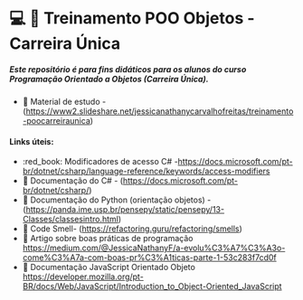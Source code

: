 #  :computer: :blue_book: Treinamento POO Objetos - Carreira Única

##### Este repositório é para fins didáticos para os alunos do curso Programação Orientado a Objetos (Carreira Única).

* :orange_book: Material de estudo - (https://www2.slideshare.net/jessicanathanycarvalhofreitas/treinamento-poocarreiraunica)  

#### Links úteis: 
* :red_book: Modificadores de acesso C# -https://docs.microsoft.com/pt-br/dotnet/csharp/language-reference/keywords/access-modifiers
* :green_book: Documentação do C# - (https://docs.microsoft.com/pt-br/dotnet/csharp/)  
* :orange_book: Documentação do Python (orientação objetos) - (https://panda.ime.usp.br/pensepy/static/pensepy/13-Classes/classesintro.html)  
* :green_book: Code Smell- (https://refactoring.guru/refactoring/smells)  
* :bookmark_tabs: Artigo sobre boas práticas de programação https://medium.com/@JessicaNathanyF/a-evolu%C3%A7%C3%A3o-come%C3%A7a-com-boas-pr%C3%A1ticas-parte-1-53c283f7cd0f
* :bookmark_tabs:  Documentação JavaScript Orientado Objeto https://developer.mozilla.org/pt-BR/docs/Web/JavaScript/Introduction_to_Object-Oriented_JavaScript
